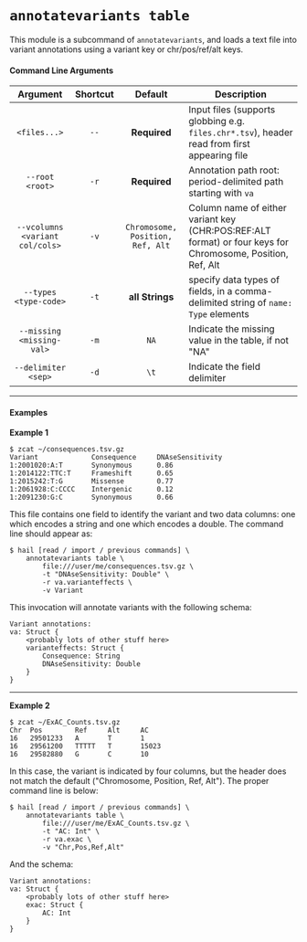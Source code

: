 # `annotatevariants table`

This module is a subcommand of `annotatevariants`, and loads a text file into variant annotations using a variant key or chr/pos/ref/alt keys.

#### Command Line Arguments

Argument | Shortcut | Default | Description
:-:  | :-: |:-: | ---
`<files...>` | `--` | **Required** | Input files (supports globbing e.g. `files.chr*.tsv`), header read from first appearing file
`--root <root>` | `-r` | **Required** | Annotation path root: period-delimited path starting with `va`
`--vcolumns <variant col/cols>` | `-v` | `Chromosome, Position, Ref, Alt` | Column name of either variant key (CHR:POS:REF:ALT format) or four keys for Chromosome, Position, Ref, Alt
`--types <type-code>` | `-t` | **all Strings** | specify data types of fields, in a comma-delimited string of `name: Type` elements
`--missing <missing-val>` | `-m` | `NA` | Indicate the missing value in the table, if not "NA"
`--delimiter <sep>` | `-d` | `\t` | Indicate the field delimiter

____

#### Examples

**Example 1**
```
$ zcat ~/consequences.tsv.gz
Variant             Consequence     DNAseSensitivity
1:2001020:A:T       Synonymous      0.86
1:2014122:TTC:T     Frameshift      0.65
1:2015242:T:G       Missense        0.77
1:2061928:C:CCCC    Intergenic      0.12
1:2091230:G:C       Synonymous      0.66
```

This file contains one field to identify the variant and two data columns: one which encodes a string and one which encodes a double.  The command line should appear as:

```
$ hail [read / import / previous commands] \
    annotatevariants table \
        file:///user/me/consequences.tsv.gz \
        -t "DNAseSensitivity: Double" \
        -r va.varianteffects \
        -v Variant
```

This invocation will annotate variants with the following schema:

```
Variant annotations:
va: Struct {
    <probably lots of other stuff here>
    varianteffects: Struct {
        Consequence: String
        DNAseSensitivity: Double
    }
}
```

____

**Example 2**

```
$ zcat ~/ExAC_Counts.tsv.gz
Chr  Pos        Ref     Alt     AC
16   29501233   A       T       1
16   29561200   TTTTT   T       15023
16   29582880   G       C       10

```

In this case, the variant is indicated by four columns, but the header does not match the default ("Chromosome, Position, Ref, Alt").  The proper command line is below:

```
$ hail [read / import / previous commands] \
    annotatevariants table \
        file:///user/me/ExAC_Counts.tsv.gz \
        -t "AC: Int" \
        -r va.exac \
        -v "Chr,Pos,Ref,Alt"
```

And the schema:

```
Variant annotations:
va: Struct {
    <probably lots of other stuff here>
    exac: Struct {
        AC: Int
    }
}
```

